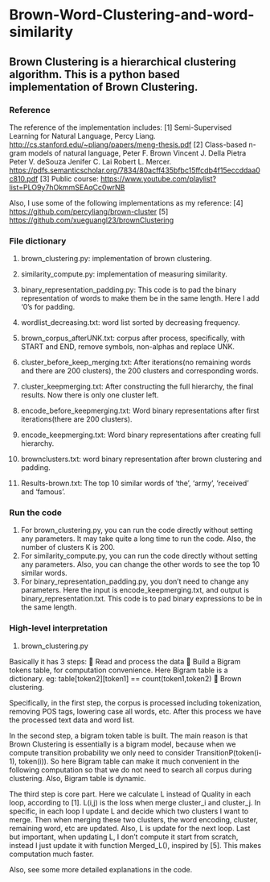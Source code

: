 # Brown-Word-Clustering-and-word-similarity

## Brown Clustering is a hierarchical clustering algorithm. This is a python based implementation of Brown Clustering. 

### Reference
The reference of the implementation includes:
[1]	Semi-Supervised Learning for Natural Language, Percy Liang. http://cs.stanford.edu/~pliang/papers/meng-thesis.pdf
[2]	Class-based n-gram models of natural language, Peter F. Brown Vincent J. Della Pietra Peter V. deSouza Jenifer C. Lai Robert L. Mercer. 
https://pdfs.semanticscholar.org/7834/80acff435bfbc15ffcdb4f15eccddaa0c810.pdf
[3]	Public course: https://www.youtube.com/playlist?list=PLO9y7hOkmmSEAqCc0wrNB

Also, I use some of the following implementations as my reference:
[4]	https://github.com/percyliang/brown-cluster
[5]	https://github.com/xueguangl23/brownClustering

### File dictionary
1.	brown_clustering.py: implementation of brown clustering. 
2.	similarity_compute.py: implementation of measuring similarity. 
3.	binary_representation_padding.py: This code is to pad the binary representation of words to make them be in the same length. Here I add ‘0’s for padding.

4.	wordlist_decreasing.txt: word list sorted by decreasing frequency.
5.	brown_corpus_afterUNK.txt: corpus after process, specifically, with START and END, remove symbols, non-alphas and replace UNK.
6.	cluster_before_keep_merging.txt: After iterations(no remaining words and there are 200 clusters), the 200 clusters and corresponding words.
7.	cluster_keepmerging.txt: After constructing the full hierarchy, the final results. Now there is only one cluster left.
8.	encode_before_keepmerging.txt: Word binary representations after first iterations(there are 200 clusters).
9.	encode_keepmerging.txt: Word binary representations after creating full hierarchy.
10.	brownclusters.txt: word binary representation after brown clustering and padding.
11.	Results-brown.txt: The top 10 similar words of ‘the’, ‘army’, ’received’ and ‘famous’.

### Run the code
1.	For brown_clustering.py, you can run the code directly without setting any parameters. It may take quite a long time to run the code. Also, the number of clusters K is 200.
2.	For similarity_compute.py, you can run the code directly without setting any parameters. Also, you can change the other words to see the top 10 similar words.
3.	For binary_representation_padding.py, you don’t need to change any parameters. Here the input is encode_keepmerging.txt, and output is binary_representation.txt. This code is to pad binary expressions to be in the same length.

### High-level interpretation
1.	brown_clustering.py

Basically it has 3 steps:
	Read and process the data
	Build a Bigram tokens table, for computation convenience. Here Bigram table is a dictionary. eg: table[token2][token1] == count(token1,token2)
	Brown clustering.

Specifically, in the first step, the corpus is processed including tokenization, removing POS tags, lowering case all words, etc. After this process we have the processed text data and word list.

In the second step, a bigram token table is built. The main reason is that Brown Clustering is essentially is a bigram model, because when we compute transition probability we only need to consider TransitionP(token(i-1), token(i)). So here Bigram table can make it much convenient in the following computation so that we do not need to search all corpus during clustering. Also, Bigram table is dynamic.

The third step is core part. Here we calculate L instead of Quality in each loop, according to [1]. L(i,j) is the loss when merge cluster_i and cluster_j. In specific, in each loop I update L and decide which two clusters I want to merge. Then when merging these two clusters, the word encoding, cluster, remaining word, etc are updated. Also, L is update for the next loop. Last but important, when updating L, I don’t compute it start from scratch, instead I just update it with function Merged_L(), inspired by [5]. This makes computation much faster.

Also, see some more detailed explanations in the code.

